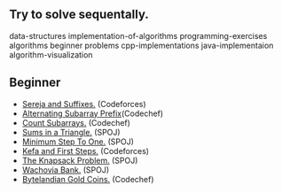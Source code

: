 ## Try to solve sequentally.

data-structures
implementation-of-algorithms
programming-exercises
algorithms
beginner
problems
cpp-implementations
java-implementaion
algorithm-visualization


## Beginner

* [Sereja and Suffixes.](http://codeforces.com/problemset/problem/368/B) (Codeforces) 
* [Alternating Subarray Prefix](https://www.codechef.com/problems/ALTARAY)(Codechef)
* [Count Subarrays.](https://www.codechef.com/problems/SUBINC) (Codechef) 
* [Sums in a Triangle.](http://www.spoj.com/problems/SUMITR/) (SPOJ) 
* [Minimum Step To One.](https://www.spoj.com/problems/MST1/) (SPOJ)
* [Kefa and First Steps.](http://codeforces.com/problemset/problem/580/A) (Codeforces)
* [The Knapsack Problem.](http://www.spoj.com/problems/KNAPSACK/) (SPOJ)
* [Wachovia Bank.](http://www.spoj.com/problems/WACHOVIA/) (SPOJ)
* [Bytelandian Gold Coins.](https://www.codechef.com/problems/COINS) (Codechef)

